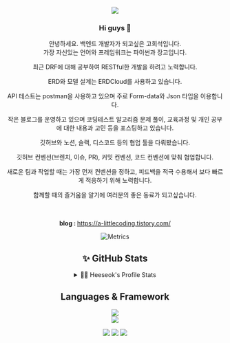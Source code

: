 <div align=center> 
  <p>
  <a href="https://hits.seeyoufarm.com"><img src="https://hits.seeyoufarm.com/api/count/incr/badge.svg?url=https%3A%2F%2Fgithub.com%2FGoHeeSeok00&count_bg=%2379C83D&title_bg=%23555555&icon=ghostery.svg&icon_color=%23E7E7E7&title=hits&edge_flat=false"/></a>
  </p>

<p>
  <h3> Hi guys 👋 </h3>  
  안녕하세요. 백엔드 개발자가 되고싶은 고희석입니다. <br/>
  가장 자신있는 언어와 프레임워크는 파이썬과 장고입니다. <br/>
  
  최근 DRF에 대해 공부하여 RESTful한 개발을 하려고 노력합니다. <br/>
  
  ERD와 모델 설계는 ERDCloud를 사용하고 있습니다. <br/>
  
  API 테스트는 postman을 사용하고 있으며 주로 Form-data와 Json 타입을 이용합니다. <br/>
  
  작은 블로그를 운영하고 있으며 코딩테스트 알고리즘 문제 풀이, 교육과정 및 개인 공부에 대한 내용과 고민 등을 포스팅하고 있습니다. <br/>
  
  깃허브와 노션, 슬랙, 디스코드 등의 협업 툴을 다뤄봤습니다. <br/>
  
  깃허브 컨벤션(브렌치, 이슈, PR), 커밋 컨벤션, 코드 컨벤션에 맞춰 협업합니다. <br/>
  
  새로운 팀과 작업할 때는 가장 먼저 컨벤션을 정하고, 피드백을 적극 수용해서 보다 빠르게 적응하기 위해 노력합니다. <br/>
  
  함께할 때의 즐거움을 알기에 여러분의 좋은 동료가 되고싶습니다. <br/>
  
  <br/><br/>
  <b>blog : </b> https://a-littlecoding.tistory.com/
  
  
</p>
</div>
  

<div align=center> 

![Metrics](https://metrics.lecoq.io/GoHeeSeok00?template=classic&people=1&people.limit=24&people.identicons=false&people.identicons.hide=false&people.size=28&people.types=followers%2C%20following&people.shuffle=false&config.timezone=Asia%2FSeoul)
  
## ✨  GitHub Stats
  <details> 
    <br />
    <summary>👩‍💻 Heeseok's Profile Stats </summary>    
    <a href="https://github.com/GoHeeSeok00/GoHeeSeok00">  <img align="center" src="https://github-readme-stats.vercel.app/api/top-langs/?username=GoHeeSeok00&hide=java&theme=buefy&langs_count=3" />
    </a>
    <a href="https://github.com/GoHeeSeok00/GoHeeSeok00">
    <img align="center" src="https://github-readme-stats.vercel.app/api?username=GoHeeSeok00&custom_title=heeseok's+Github+Stats&line_height=27&count_private=true&theme=buefy&show_icons=true" alt="heeseok's GitHub Stats" />
    </a>
  </details>

</div>

<div align=center> 

## Languages & Framework
<p>
  <img src="https://img.shields.io/badge/python-3776AB?style=for-the-badge&logo=python&logoColor=white"> 
  <br>
  <img src="https://img.shields.io/badge/django-092E20?style=for-the-badge&logo=django&logoColor=white">
  <br>
</p>

  <p>
  <a href="https://a-littlecoding.tistory.com/" target="_blank"><img src="https://img.shields.io/badge/Blog-DD0B78?style=flat-square&logo=GitHub%20Sponsors&logoColor=white"/></a>
  <a href="mailto:weeds1590@gmail.com" target="_blank"><img src="https://img.shields.io/badge/weeds1590@gmail.com-EA4335?style=flat-square&logo=Gmail&logoColor=white"/></a>
  <a href="https://www.linkedin.com/in/%ED%9D%AC%EC%84%9D-%EA%B3%A0-922b87230/" target="_blank"><img src="https://img.shields.io/badge/heeseokgo-0A66C2?style=flat-square&logo=Linkedin&logoColor=white"/></a>
  
</p>

</div>

